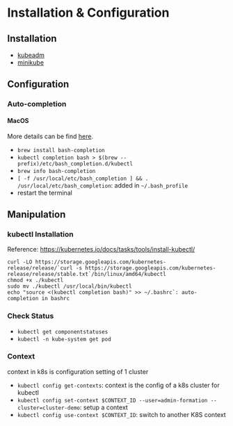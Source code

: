 # Installation & Configuration
## Installation
- [kubeadm](kubeadm/README.md)
- [minikube](minikube/README.md)


## Configuration
### Auto-completion
#### MacOS
More details can be find [here](https://www.e-learn.cn/content/qita/2054926).
- `brew install bash-completion`
- `kubectl completion bash > $(brew --prefix)/etc/bash_completion.d/kubectl`
- `brew info bash-completion`
- `[ -f /usr/local/etc/bash_completion ] && . /usr/local/etc/bash_completion`: added in `~/.bash_profile`
- restart the terminal

## Manipulation
### kubectl Installation

Reference: https://kubernetes.io/docs/tasks/tools/install-kubectl/

    curl -LO https://storage.googleapis.com/kubernetes-release/release/`curl -s https://storage.googleapis.com/kubernetes-release/release/stable.txt`/bin/linux/amd64/kubectl
    chmod +x ./kubectl
    sudo mv ./kubectl /usr/local/bin/kubectl
    echo "source <(kubectl completion bash)" >> ~/.bashrc`: auto-completion in bashrc

### Check Status
- `kubectl get componentstatuses`
- `kubectl -n kube-system get pod`

### Context
context in k8s is configuration setting of 1 cluster
- `kubectl config get-contexts`: context is the config of a k8s cluster for kubectl
- `kubectl config set-context $CONTEXT_ID --user=admin-formation --cluster=cluster-demo`: setup a context
- `kubectl config use-context $CONTEXT_ID`: switch to another K8S context
